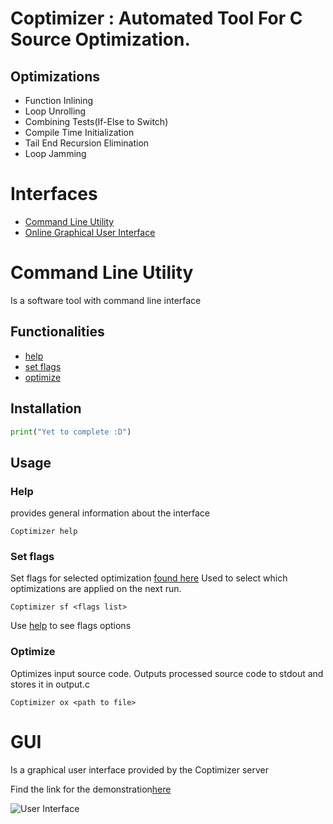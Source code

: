 # Coptimizer : Automated Tool For  C Source Optimization.

## Optimizations
  - Function Inlining
  - Loop Unrolling
  - Combining Tests(If-Else to Switch)
  - Compile Time Initialization
  - Tail End Recursion Elimination
  - Loop Jamming

# Interfaces
  - [Command Line Utility](#Command-Line-Utility)
  - [Online Graphical User Interface](#GUI)

# Command Line Utility
Is a software tool with command line interface

## Functionalities
  - [help](#Help)
  - [set flags](###Set-Flags)
  - [optimize](###Optimize)

## Installation
```python
print("Yet to complete :D")
```

## Usage

### Help

provides general information about the interface

```shell
Coptimizer help
```

### Set flags

Set flags for selected optimization [found here](#Optimizations)
Used to select which optimizations are applied on the next run.

```shell
Coptimizer sf <flags list>
```
Use [help](#Help) to see flags options

### Optimize

Optimizes input source code. Outputs processed source code to stdout and stores it in output.c

```shell
Coptimizer ox <path to file>
```

# GUI

Is a graphical user interface provided by the Coptimizer server

Find the link for the demonstration[here](https://www.youtube.com/watch?v=Oyf43YoXJuI)

![User Interface](https://github.com/sriram1999s/Capstone/blob/third_echelon/images/ui1.png?raw=true)
